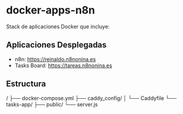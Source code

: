 # docker-apps-n8n

Stack de aplicaciones Docker que incluye:

## Aplicaciones Desplegadas
- n8n: https://reinaldo.n8nonina.es
- Tasks Board: https://tareas.n8nonina.es

## Estructura
/
├── docker-compose.yml
├── caddy_config/
│   └── Caddyfile
└── tasks-app/
├── public/
└── server.js
